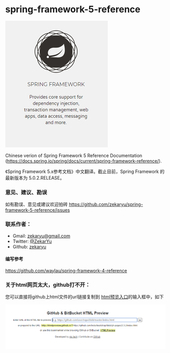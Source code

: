 # spring-framework-5-reference

![logo](spring-framework-logo.png)

Chinese verion of Spring Framework 5 Reference Documentation (https://docs.spring.io/spring/docs/current/spring-framework-reference/).

《Spring Framework 5.x参考文档》中文翻译。截止目前，Spring Framework 的最新版本为 5.0.2.RELEASE。

### 意见、建议、勘误 

如有勘误、意见或建议欢迎拍砖 https://github.com/zekaryu/spring-framework-5-reference/issues

### 联系作者：
 
 * Gmail: [zekaryu@gmail.com](mailto:zekaryu@gmail.com)
 * Twitter: [@ZekarYu](https://twitter.com/zekaryu)
 * Github: [zekaryu](https://github.com/zekaryu)

#### 编写参考

https://github.com/waylau/spring-framework-4-reference

### 关于html网页太大，github打不开：

您可以直接将github上html文件的url链接复制到 [html预览入口](http://htmlpreview.github.com/)的输入框中，如下

![htmlpreview](howtopreviewhtml.png)